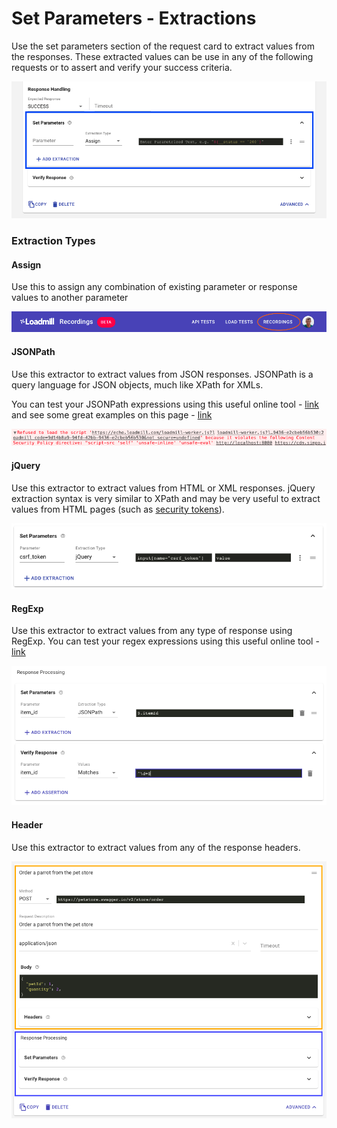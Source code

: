 # Set Parameters - Extractions

Use the set parameters section of the request card to extract values from the responses. These extracted values can be use in any of the following requests or to assert and verify your success criteria. 

![Set parameters section](../../.gitbook/assets/image%20%2827%29.png)

### Extraction Types

#### Assign

Use this to assign any combination of existing parameter or response values to another parameter

![](../../.gitbook/assets/image%20%283%29.png)

#### JSONPath

Use this extractor to extract values from JSON responses. JSONPath is a query language for JSON objects, much like XPath for XMLs.

You can test your JSONPath expressions using this useful online tool - [link](https://jsonpath.com/) and see some great examples on this page - [link](https://goessner.net/articles/JsonPath/index.html#e2)

![](../../.gitbook/assets/image%20%281%29.png)

#### jQuery

Use this extractor to extract values from HTML or XML responses. jQuery extraction syntax is very similar to XPath and may be very useful to extract values from HTML pages \(such as [security tokens](https://portswigger.net/web-security/csrf/tokens)\).

![Extracting a CSRF token from an HTML response](../../.gitbook/assets/image%20%2826%29.png)

#### RegExp

Use this extractor to extract values from any type of response using RegExp. You can test your regex expressions using this useful online tool - [link](https://regex101.com/)

![](../../.gitbook/assets/image%20%2816%29.png)

#### Header

Use this extractor to extract values from any of the response headers. 

![](../../.gitbook/assets/image%20%2812%29.png)



